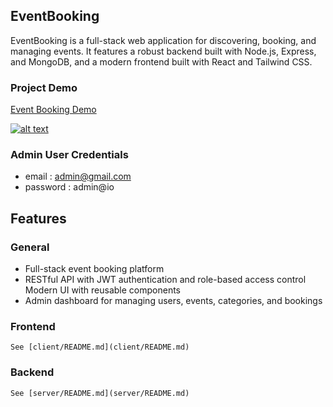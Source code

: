 ## EventBooking

EventBooking is a full-stack web application for discovering, booking, and managing events. It features a robust backend built with Node.js, Express, and MongoDB, and a modern frontend built with React and Tailwind CSS.

### Project Demo

[Event Booking Demo](https://youtu.be/ilLU0lJUYj8)

[![alt text](image.png)](https://youtu.be/DRdLfArFmeo)


### Admin User Credentials
- email : admin@gmail.com
- password : admin@io

## Features

### General

- Full-stack event booking platform
- RESTful API with JWT authentication and role-based access control
  Modern UI with reusable components
- Admin dashboard for managing users, events, categories, and bookings

### Frontend

    See [client/README.md](client/README.md)

### Backend

    See [server/README.md](server/README.md)
